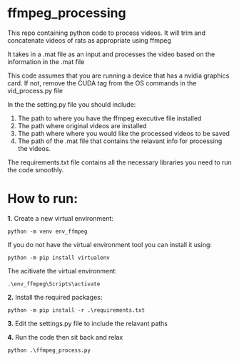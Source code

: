 # ffmpeg_processing
This repo containing python code to process videos. It will trim and concatenate videos of rats as appropriate using ffmpeg

It takes in a .mat file as an input and processes the video based on the information in the .mat file

This code assumes that you are running a device that has a nvidia graphics card. If not, remove the CUDA tag from the OS commands in the vid_process.py file

In the the setting.py file you should include:
1. The path to where you have the ffmpeg executive file installed
2. The path where original videos are installed
3. The path where where you would like the processed videos to be saved 
4. The path of the .mat file that contains the relavant info for processing the videos.

The requirements.txt file contains all the necessary libraries you need to run the code smoothly.

# How to run: 

**1.** 
Create a new virtual environment:
```
python -m venv env_ffmpeg 
```

If you do not have the virtual environment tool you can install it using: 
```
python -m pip install virtualenv
```

The acitivate the virtual environment: 
```
.\env_ffmpeg\Scripts\activate
```

**2.**
Install the required packages:
```
python -m pip install -r .\requirements.txt
```

**3.**
Edit the settings.py file to include the relavant paths

**4.** 
Run the code then sit back and relax
```
python .\ffmpeg_process.py
```
